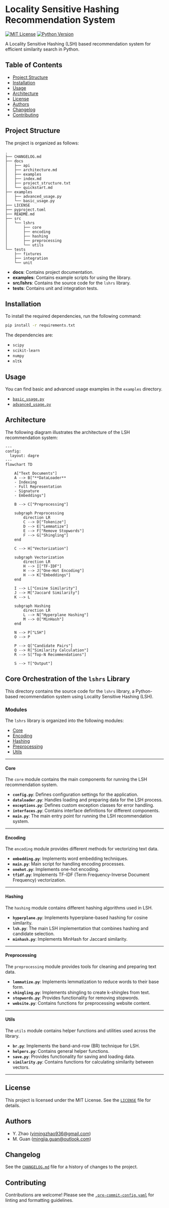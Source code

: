 # Locality Sensitive Hashing Recommendation System

[![MIT License](https://img.shields.io/badge/License-MIT-green.svg)](LICENSE)
[![Python Version](https://img.shields.io/badge/python-3.9%2B-blue.svg)](https://www.python.org/downloads/)

A Locality Sensitive Hashing (LSH) based recommendation system for efficient similarity search in Python.

## Table of Contents

- [Project Structure](#project-structure)
- [Installation](#installation)
- [Usage](#usage)
- [Architecture](#architecture)
- [License](#license)
- [Authors](#authors)
- [Changelog](#changelog)
- [Contributing](#contributing)

## Project Structure

The project is organized as follows:

```
.
├── CHANGELOG.md
├── docs
│   ├── api
│   ├── architecture.md
│   ├── examples
│   ├── index.md
│   ├── project_structure.txt
│   └── quickstart.md
├── examples
│   ├── advanced_usage.py
│   └── basic_usage.py
├── LICENSE
├── pyproject.toml
├── README.md
├── src
│   └── lshrs
│       ├── core
│       ├── encoding
│       ├── hashing
│       ├── preprocessing
│       └── utils
└── tests
    ├── fixtures
    ├── integration
    └── unit
```

- **docs**: Contains project documentation.
- **examples**: Contains example scripts for using the library.
- **src/lshrs**: Contains the source code for the `lshrs` library.
- **tests**: Contains unit and integration tests.

## Installation

To install the required dependencies, run the following command:

```bash
pip install -r requirements.txt
```

The dependencies are:
- `scipy`
- `scikit-learn`
- `numpy`
- `nltk`

## Usage

You can find basic and advanced usage examples in the `examples` directory.

- [`basic_usage.py`](examples/basic_usage.py:1)
- [`advanced_usage.py`](examples/advanced_usage.py:1)

## Architecture

The following diagram illustrates the architecture of the LSH recommendation system:

```mermaid
---
config:
  layout: dagre
---
flowchart TD

    A["Text Documents"]
    A --> B["**DataLoader**
    - Indexing
    - Full Representation
    - Signature
    - Embeddings"]

    B --> C["Preprocessing"]

    subgraph Preprocessing
        direction LR
        C --> D["Tokenize"]
        D --> E["Lemmatize"]
        E --> F["Remove Stopwords"]
        F --> G["Shingling"]
    end

    C --> H["Vectorization"]

    subgraph Vectorization
        direction LR
        H --> I["TF-IDF"]
        H --> J["One-Hot Encoding"]
        H --> K["Embeddings"]
    end

    I --> L["Cosine Similarity"]
    J --> M["Jaccard Similarity"]
    K --> L

    subgraph Hashing
        direction LR
        L --> N["Hyperplane Hashing"]
        M --> O["MinHash"]
    end

    N --> P["LSH"]
    O --> P

    P --> Q["Candidate Pairs"]
    Q --> R["Similarity Calculation"]
    R --> S["Top-N Recommendations"]

    S --> T["Output"]
```

## Core Orchestration of the `lshrs` Library

This directory contains the source code for the `lshrs` library, a Python-based recommendation system using Locality Sensitive Hashing (LSH).

### Modules

The `lshrs` library is organized into the following modules:

- [Core](#core)
- [Encoding](#encoding)
- [Hashing](#hashing)
- [Preprocessing](#preprocessing)
- [Utils](#utils)

---

#### Core

The `core` module contains the main components for running the LSH recommendation system.

- **`config.py`**: Defines configuration settings for the application.
- **`dataloader.py`**: Handles loading and preparing data for the LSH process.
- **`exceptions.py`**: Defines custom exception classes for error handling.
- **`interfaces.py`**: Contains interface definitions for different components.
- **`main.py`**: The main entry point for running the LSH recommendation system.

---

#### Encoding

The `encoding` module provides different methods for vectorizing text data.

- **`embedding.py`**: Implements word embedding techniques.
- **`main.py`**: Main script for handling encoding processes.
- **`onehot.py`**: Implements one-hot encoding.
- **`tfidf.py`**: Implements TF-IDF (Term Frequency-Inverse Document Frequency) vectorization.

---

#### Hashing

The `hashing` module contains different hashing algorithms used in LSH.

- **`hyperplane.py`**: Implements hyperplane-based hashing for cosine similarity.
- **`lsh.py`**: The main LSH implementation that combines hashing and candidate selection.
- **`minhash.py`**: Implements MinHash for Jaccard similarity.

---

#### Preprocessing

The `preprocessing` module provides tools for cleaning and preparing text data.

- **`lemmatize.py`**: Implements lemmatization to reduce words to their base form.
- **`shingling.py`**: Implements shingling to create k-shingles from text.
- **`stopwords.py`**: Provides functionality for removing stopwords.
- **`website.py`**: Contains functions for preprocessing website content.

---

#### Utils

The `utils` module contains helper functions and utilities used across the library.

- **`br.py`**: Implements the band-and-row (BR) technique for LSH.
- **`helpers.py`**: Contains general helper functions.
- **`save.py`**: Provides functionality for saving and loading data.
- **`similarity.py`**: Contains functions for calculating similarity between vectors.

---

## License

This project is licensed under the MIT License. See the [`LICENSE`](LICENSE:1) file for details.

## Authors

- Y. Zhao ([yimingzhao936@gmail.com](mailto:yimingzhao936@gmail.com))
- M. Guan ([mingjia.guan@outlook.com](mailto:mingjia.guan@outlook.com))

## Changelog

See the [`CHANGELOG.md`](CHANGELOG.md:1) file for a history of changes to the project.

## Contributing

Contributions are welcome! Please see the [`.pre-commit-config.yaml`](.pre-commit-config.yaml:1) for linting and formatting guidelines.